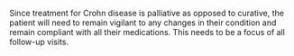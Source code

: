 Since treatment for Crohn disease is palliative as opposed to curative, the patient will need to remain vigilant to any changes in their condition and remain compliant with all their medications. This needs to be a focus of all follow-up visits.